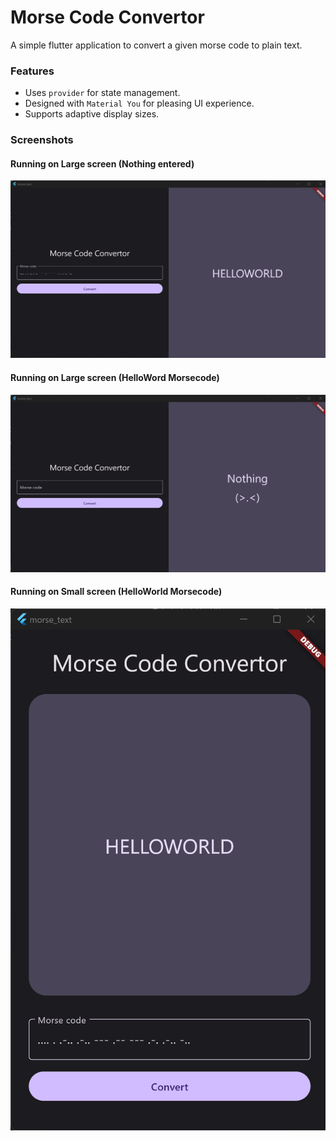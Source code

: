 # Morse Code Convertor

A simple flutter application to convert a given morse code to plain text.

### Features
- Uses `provider` for state management.
- Designed with `Material You` for pleasing UI experience.
- Supports adaptive display sizes.

### Screenshots

#### Running on Large screen (Nothing entered)
![Running on Large screen (Nothing entered)](screenshots/large_screen_hello.png?raw=true)

#### Running on Large screen (HelloWord Morsecode)
![Alt text](screenshots/large_screen_nothing.png?raw=true "Running on Large screen")

#### Running on Small screen (HelloWorld Morsecode)
![Alt text](screenshots/small_screen_hello.png?raw=true "Running on small screen")

